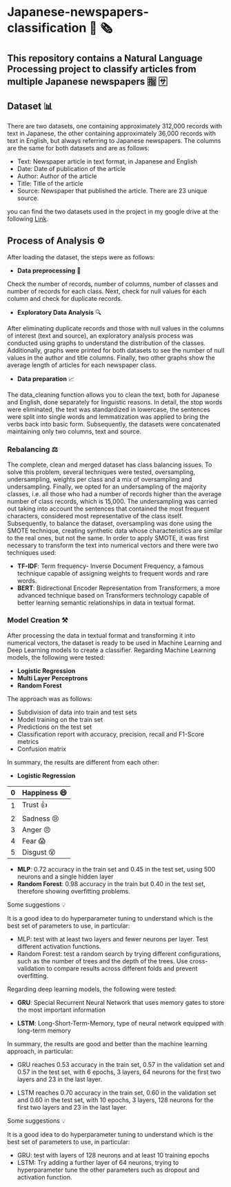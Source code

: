 # Japanese-newspapers-classification 📰 🗞️
## This repository contains a Natural Language Processing project to classify articles from multiple Japanese newspapers 🈯️ 🈂️

## Dataset 📊
There are two datasets, one containing approximately 312,000 records with text in Japanese, the other containing approximately 36,000 records with text in English, but always referring to Japanese newspapers.
The columns are the same for both datasets and are as follows:
- Text: Newspaper article in text format, in Japanese and English
- Date: Date of publication of the article
- Author: Author of the article
- Title: Title of the article
- Source: Newspaper that published the article. There are 23 unique source.

you can find the two datasets used in the project in my google drive at the following [Link](https://drive.google.com/drive/folders/1polqOeG7XF0TiTZvdvFM_z-BDRhQARYT).
## Process of Analysis ⚙️
After loading the dataset, the steps were as follows:
- **Data preprocessing** 👀

Check the number of records, number of columns, number of classes and number of records for each class.
Next, check for null values for each column and check for duplicate records.
- **Exploratory Data Analysis** 🔍

After eliminating duplicate records and those with null values in the columns of interest (text and source), an exploratory analysis process was conducted using graphs to understand the distribution of the classes. Additionally, graphs were printed for both datasets to see the number of null values in the author and title columns. Finally, two other graphs show the average length of articles for each newspaper class.
- **Data preparation** 📈
  
The data_cleaning function allows you to clean the text, both for Japanese and English, done separately for linguistic reasons. In detail, the stop words were eliminated, the text was standardized in lowercase, the sentences were split into single words and lemmatization was applied to bring the verbs back into basic form.
Subsequently, the datasets were concatenated maintaining only two columns, text and source.

### Rebalancing ⚖️
The complete, clean and merged dataset has class balancing issues.
To solve this problem, several techniques were tested, oversampling, undersampling, weights per class and a mix of oversampling and undersampling.
Finally, we opted for an undersampling of the majority classes, i.e. all those who had a number of records higher than the average number of class records, which is 15,000.
The undersampling was carried out taking into account the sentences that contained the most frequent characters, considered most representative of the class itself.
Subsequently, to balance the dataset, oversampling was done using the SMOTE technique, creating synthetic data whose characteristics are similar to the real ones, but not the same.
In order to apply SMOTE, it was first necessary to transform the text into numerical vectors and there were two techniques used:
- **TF-IDF**: Term frequency- Inverse Document Frequency, a famous technique capable of assigning weights to frequent words and rare words.
- **BERT**: Bidirectional Encoder Representation from Transformers, a more advanced technique based on Transformers technology capable of better learning semantic relationships in data in textual format.

### Model Creation ⚒️
After processing the data in textual format and transforming it into numerical vectors, the dataset is ready to be used in Machine Learning and Deep Learning models to create a classifier.
Regarding Machine Learning models, the following were tested:
- **Logistic Regression**
- **Multi Layer Perceptrons**
- **Random Forest**

The approach was as follows:
- Subdivision of data into train and test sets
- Model training on the train set
- Predictions on the test set
- Classification report with accuracy, precision, recall and F1-Score metrics
- Confusion matrix

In summary, the results are different from each other:
- **Logistic Regression**
  
0 | Happiness :smile:
-|-
1 | Trust     :thumbsup:
2 | Sadness   :cry:
3 | Anger     :angry:
4 | Fear      :scream:
5 | Disgust   :dizzy_face:  

- **MLP**: 0.72 accuracy in the train set and 0.45 in the test set, using 500 neurons and a single hidden layer
- **Random Forest**: 0.98 accuracy in the train but 0.40 in the test set, therefore showing overfitting problems.

Some suggestions 💡

It is a good idea to do hyperparameter tuning to understand which is the best set of parameters to use, in particular:
- MLP: test with at least two layers and fewer neurons per layer. Test different activation functions.
- Random Forest: test a random search by trying different configurations, such as the number of trees and the depth of the trees.
Use cross-validation to compare results across different folds and prevent overfitting.


Regarding deep learning models, the following were tested:
- **GRU**: Special Recurrent Neural Network that uses memory gates to store the most important information
  
- **LSTM**: Long-Short-Term-Memory, type of neural network equipped with long-term memory

In summary, the results are good and better than the machine learning approach, in particular:
- GRU reaches 0.53 accuracy in the train set, 0.57 in the validation set and 0.57 in the test set, with 6 epochs, 3 layers, 64 neurons for the first two layers and 23 in the last layer.
  
- LSTM reaches 0.70 accuracy in the train set, 0.60 in the validation set and 0.60 in the test set, with 10 epochs, 3 layers, 128 neurons for the first two layers and 23 in the last layer.

Some suggestions 💡

It is a good idea to do hyperparameter tuning to understand which is the best set of parameters to use, in particular:
- GRU: test with layers of 128 neurons and at least 10 training epochs
- LSTM: Try adding a further layer of 64 neurons, trying to hyperparameter tune the other parameters such as dropout and activation function.

